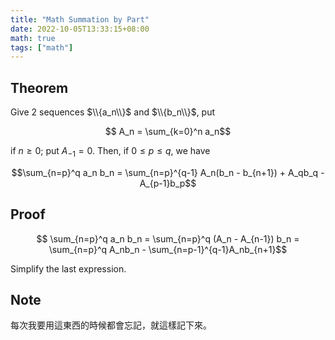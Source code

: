 ```yaml
---
title: "Math Summation by Part"
date: 2022-10-05T13:33:15+08:00
math: true
tags: ["math"]
---
```


## Theorem

Give 2 sequences $\\{a_n\\}$ and $\\{b_n\\}$, put

$$ A_n = \sum_{k=0}^n a_n$$

if $n \geq 0$; put $A_{-1} = 0$. Then, if $0 \leq p \leq q$, we have

$$\sum_{n=p}^q a_n b_n = \sum_{n=p}^{q-1} A_n(b_n - b_{n+1}) + A_qb_q - A_{p-1}b_p$$

## Proof

$$ \sum_{n=p}^q a_n b_n = \sum_{n=p}^q (A_n - A_{n-1}) b_n = \sum_{n=p}^q A_nb_n - \sum_{n=p-1}^{q-1}A_nb_{n+1}$$

Simplify the last expression.

## Note

每次我要用這東西的時候都會忘記，就這樣記下來。

